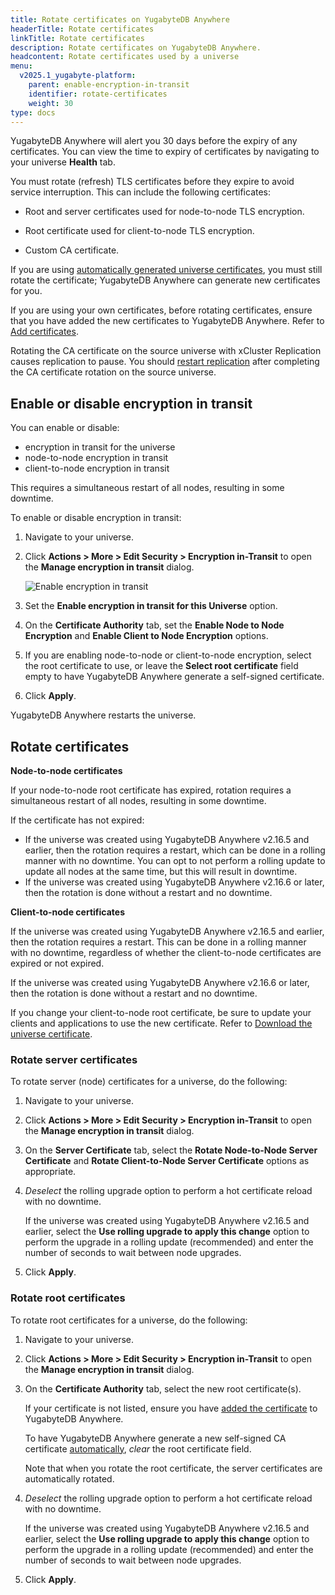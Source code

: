 ```yaml
---
title: Rotate certificates on YugabyteDB Anywhere
headerTitle: Rotate certificates
linkTitle: Rotate certificates
description: Rotate certificates on YugabyteDB Anywhere.
headcontent: Rotate certificates used by a universe
menu:
  v2025.1_yugabyte-platform:
    parent: enable-encryption-in-transit
    identifier: rotate-certificates
    weight: 30
type: docs
---
```


YugabyteDB Anywhere will alert you 30 days before the expiry of any certificates. You can view the time to expiry of certificates by navigating to your universe **Health** tab.

You must rotate (refresh) TLS certificates before they expire to avoid service interruption. This can include the following certificates:

- Root and server certificates used for node-to-node TLS encryption.

- Root certificate used for client-to-node TLS encryption.

- Custom CA certificate.

If you are using [automatically generated universe certificates](../auto-certificate/), you must still rotate the certificate; YugabyteDB Anywhere can generate new certificates for you.

If you are using your own certificates, before rotating certificates, ensure that you have added the new certificates to YugabyteDB Anywhere. Refer to [Add certificates](../add-certificate-self/).

Rotating the CA certificate on the source universe with xCluster Replication causes replication to pause. You should [restart replication](../../../manage-deployments/xcluster-replication/xcluster-replication-setup/#restart-replication) after completing the CA certificate rotation on the source universe.

## Enable or disable encryption in transit

You can enable or disable:

- encryption in transit for the universe
- node-to-node encryption in transit
- client-to-node encryption in transit

This requires a simultaneous restart of all nodes, resulting in some downtime.

To enable or disable encryption in transit:

1. Navigate to your universe.

1. Click **Actions > More > Edit Security > Encryption in-Transit** to open the **Manage encryption in transit** dialog.

    ![Enable encryption in transit](/images/yp/encryption-in-transit/enable-eit.png)

1. Set the **Enable encryption in transit for this Universe** option.

1. On the **Certificate Authority** tab, set the **Enable Node to Node Encryption** and **Enable Client to Node Encryption** options.

1. If you are enabling node-to-node or client-to-node encryption, select the root certificate to use, or leave the **Select root certificate** field empty to have YugabyteDB Anywhere generate a self-signed certificate.

1. Click **Apply**.

YugabyteDB Anywhere restarts the universe.

## Rotate certificates

**Node-to-node certificates**

If your node-to-node root certificate has expired, rotation requires a simultaneous restart of all nodes, resulting in some downtime.

If the certificate has not expired:

- If the universe was created using YugabyteDB Anywhere v2.16.5 and earlier, then the rotation requires a restart, which can be done in a rolling manner with no downtime. You can opt to not perform a rolling update to update all nodes at the same time, but this will result in downtime.
- If the universe was created using YugabyteDB Anywhere v2.16.6 or later, then the rotation is done without a restart and no downtime.

**Client-to-node certificates**

If the universe was created using YugabyteDB Anywhere v2.16.5 and earlier, then the rotation requires a restart. This can be done in a rolling manner with no downtime, regardless of whether the client-to-node certificates are expired or not expired.

If the universe was created using YugabyteDB Anywhere v2.16.6 or later, then the rotation is done without a restart and no downtime.

If you change your client-to-node root certificate, be sure to update your clients and applications to use the new certificate. Refer to [Download the universe certificate](../../../create-deployments/connect-to-universe/#download-the-universe-certificate).

### Rotate server certificates

To rotate server (node) certificates for a universe, do the following:

1. Navigate to your universe.

1. Click **Actions > More > Edit Security > Encryption in-Transit** to open the **Manage encryption in transit** dialog.

1. On the **Server Certificate** tab, select the **Rotate Node-to-Node Server Certificate** and **Rotate Client-to-Node Server Certificate** options as appropriate.

1. _Deselect_ the rolling upgrade option to perform a hot certificate reload with no downtime.

    If the universe was created using YugabyteDB Anywhere v2.16.5 and earlier, select the **Use rolling upgrade to apply this change** option to perform the upgrade in a rolling update (recommended) and enter the number of seconds to wait between node upgrades.

1. Click **Apply**.

### Rotate root certificates

To rotate root certificates for a universe, do the following:

1. Navigate to your universe.

1. Click **Actions > More > Edit Security > Encryption in-Transit** to open the **Manage encryption in transit** dialog.

1. On the **Certificate Authority** tab, select the new root certificate(s).

    If your certificate is not listed, ensure you have [added the certificate](../add-certificate-ca/) to YugabyteDB Anywhere.

    To have YugabyteDB Anywhere generate a new self-signed CA certificate [automatically](../auto-certificate/), _clear_ the root certificate field.

    Note that when you rotate the root certificate, the server certificates are automatically rotated.

1. _Deselect_ the rolling upgrade option to perform a hot certificate reload with no downtime.

    If the universe was created using YugabyteDB Anywhere v2.16.5 and earlier, select the **Use rolling upgrade to apply this change** option to perform the upgrade in a rolling update (recommended) and enter the number of seconds to wait between node upgrades.

1. Click **Apply**.
